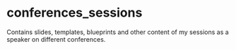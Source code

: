 # conferences_sessions
Contains slides, templates, blueprints and other content of my sessions as a speaker on different conferences.
